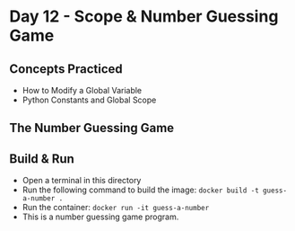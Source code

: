 # Day 12 - Scope & Number Guessing Game
## Concepts Practiced
- How to Modify a Global Variable
- Python Constants and Global Scope
## The Number Guessing Game
## Build & Run 
- Open a terminal in this directory
- Run the following command to build the image:
```docker build -t guess-a-number .```
- Run the container:
```docker run -it guess-a-number```
- This is a number guessing game program.